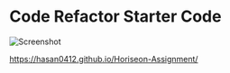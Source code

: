 # Code Refactor Starter Code


![Screenshot](/assets/images/hasan0412.github.io_Horiseon-Assignment_%20(1).png)

https://hasan0412.github.io/Horiseon-Assignment/
